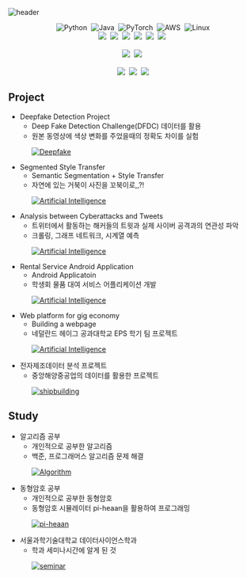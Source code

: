 ![header](https://capsule-render.vercel.app/api?type=waving&color=E0bdf9&fontColor=3c0464&height=100&section=header&text=Boyoung%20Han&fontSize=50)


<div align=center> 

  ![Python](https://img.shields.io/badge/Python-3776AB?style=flat-square&logo=python&logoColor=ffdd54)&nbsp;
  ![Java](https://img.shields.io/badge/Java-007396.svg?style=flat-square&logo=java&logoColor=white)&nbsp;
  ![PyTorch](https://img.shields.io/badge/PyTorch-EE4C2C.svg?style=flat-square&logo=pytorch&logoColor=black)&nbsp;
  ![AWS](https://img.shields.io/badge/AWS-232F3E.svg?style=flat-square&logo=amazonaws&logoColor=yellow)&nbsp;
  ![Linux](https://img.shields.io/badge/Linux-FCC624.svg?style=flat-square&logo=Linux&logoColor=black)
  <br>
  <img src="https://img.shields.io/badge/-Homomorpic Encryption-brightgreen"/>&nbsp;
  <img src="https://img.shields.io/badge/-HEaaN-green"/>&nbsp;
  <img src="https://img.shields.io/badge/-pi\-HEaaN-yellogreen"/>&nbsp;
  <img src="https://img.shields.io/badge/-Information Security-lightgrey"/>&nbsp;
  <img src="https://img.shields.io/badge/-Machine Learning-blue"/>&nbsp;
  <img src="https://img.shields.io/badge/-Deep Learning-yellowgreen"/>&nbsp;
  <br><br>
  <a href="https://itm.seoultech.ac.kr/"><img src="https://img.shields.io/badge/IT Management-696969?style=flat-square&logo=Google Scholar&logoColor=white&link=https://itm.seoultech.ac.kr/"/></a>&nbsp;
  <a href="http://data.seoultech.ac.kr/"><img src="https://img.shields.io/badge/DataScience-0d1854?style=flat-square&logo=Databricks&logoColor=white&link=http://data.seoultech.ac.kr/"/></a>&nbsp;
  <br><br>
  <a href="https://b0b0.notion.site/Boyoung-Han-509d7791ea714453ab3e74e106889e23"><img src="https://img.shields.io/badge/Notion-21130d?style=flat-square&logo=Notion&logoColor=white&link=https://b0b0.notion.site/Boyoung-Han-509d7791ea714453ab3e74e106889e23"/></a>&nbsp;
  <a href="https://www.linkedin.com/in/byhan2253"><img src="https://img.shields.io/badge/Linkedin-1e81b0?style=flat-square&logo=LinkedIn&logoColor=white&link=https://www.linkedin.com/in/byhan2253"/></a>&nbsp;
  <a href="mailto:byhan2253@ds.seoultech.ac.kr"><img src="https://img.shields.io/badge/Gmail-d14836?style=flat-square&logo=Gmail&logoColor=white&link=mailto:byhan2253@ds.seoultech.ac.kr"/></a>
  
</div>

## Project
* Deepfake Detection Project
    * Deep Fake Detection Challenge(DFDC) 데이터를 활용 
    * 원본 동영상에 색상 변화를 주었을때의 정확도 차이를 실험 

&nbsp;&nbsp;&nbsp;&nbsp;&nbsp;&nbsp;&nbsp;&nbsp;&nbsp;&nbsp;&nbsp;&nbsp;[![Deepfake](https://github-readme-stats.vercel.app/api/pin/?username=bobo-0&repo=deepfake_detection&theme=buefy&show_owner=True)](https://github.com/bobo-0/deepfake_detection)  

* Segmented Style Transfer
    * Semantic Segmentation + Style Transfer
    * 자연에 있는 거북이 사진을 꼬북이로,,?!
    
&nbsp;&nbsp;&nbsp;&nbsp;&nbsp;&nbsp;&nbsp;&nbsp;&nbsp;&nbsp;&nbsp;&nbsp;[![Artificial Intelligence](https://github-readme-stats.vercel.app/api/pin/?username=bobo-0&repo=artificial-intelligence&theme=buefy&show_owner=True)](https://github.com/bobo-0/artificial-intelligence)

* Analysis between Cyberattacks and Tweets
    * 트위터에서 활동하는 해커들의 트윗과 실제 사이버 공격과의 연관성 파악
    * 크롤링, 그래프 네트워크, 시계열 예측
    
&nbsp;&nbsp;&nbsp;&nbsp;&nbsp;&nbsp;&nbsp;&nbsp;&nbsp;&nbsp;&nbsp;&nbsp;[![Artificial Intelligence](https://github-readme-stats.vercel.app/api/pin/?username=bobo-0&repo=cyberattack&theme=buefy&show_owner=True)](https://github.com/bobo-0/cyberattack)

* Rental Service Android Application
    * Android Applicatoin
    * 학생회 물품 대여 서비스 어플리케이션 개발
    
&nbsp;&nbsp;&nbsp;&nbsp;&nbsp;&nbsp;&nbsp;&nbsp;&nbsp;&nbsp;&nbsp;&nbsp;[![Artificial Intelligence](https://github-readme-stats.vercel.app/api/pin/?username=bobo-0&repo=withyou&theme=buefy&show_owner=True)](https://github.com/bobo-0/withyou)

* Web platform for gig economy
    * Building a webpage
    * 네덜란드 헤이그 공과대학교 EPS 학기 팀 프로젝트
    
&nbsp;&nbsp;&nbsp;&nbsp;&nbsp;&nbsp;&nbsp;&nbsp;&nbsp;&nbsp;&nbsp;&nbsp;[![Artificial Intelligence](https://github-readme-stats.vercel.app/api/pin/?username=bobo-0&repo=EuropeanProjectSemester&theme=buefy&show_owner=True)](https://github.com/bobo-0/EuropeanProjectSemester)

* 전자제조데이터 분석 프로젝트
    * 중앙해양중공업의 데이터를 활용한 프로젝트 

&nbsp;&nbsp;&nbsp;&nbsp;&nbsp;&nbsp;&nbsp;&nbsp;&nbsp;&nbsp;&nbsp;&nbsp;[![shipbuilding](https://github-readme-stats.vercel.app/api/pin/?username=bobo-0&repo=project_shipbuilding&theme=buefy&show_owner=True)](https://github.com/bobo-0/project_shipbuilding)



## Study
* 알고리즘 공부
    * 개인적으로 공부한 알고리즘
    * 백준, 프로그래머스 알고리즘 문제 해결

&nbsp;&nbsp;&nbsp;&nbsp;&nbsp;&nbsp;&nbsp;&nbsp;&nbsp;&nbsp;&nbsp;&nbsp;[![Algorithm](https://github-readme-stats.vercel.app/api/pin/?username=bobo-0&repo=algorithm&theme=buefy&show_owner=True)](https://github.com/bobo-0/algorithm)

* 동형암호 공부
    * 개인적으로 공부한 동형암호
    * 동형암호 시뮬레이터 pi-heaan을 활용하여 프로그래밍

&nbsp;&nbsp;&nbsp;&nbsp;&nbsp;&nbsp;&nbsp;&nbsp;&nbsp;&nbsp;&nbsp;&nbsp;[![pi-heaan](https://github-readme-stats.vercel.app/api/pin/?username=bobo-0&repo=pi-heaan&theme=buefy&show_owner=True)](https://github.com/bobo-0/pi-heaan)

* 서울과학기술대학교 데이터사이언스학과
    * 학과 세미나시간에 알게 된 것

&nbsp;&nbsp;&nbsp;&nbsp;&nbsp;&nbsp;&nbsp;&nbsp;&nbsp;&nbsp;&nbsp;&nbsp;[![seminar](https://github-readme-stats.vercel.app/api/pin/?username=bobo-0&repo=seminar&theme=buefy&show_owner=True)](https://github.com/bobo-0/seminar)
